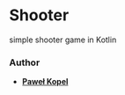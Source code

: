 # Shooter
simple shooter game in Kotlin

### Author
* **[Paweł Kopel](https://github.com/PKopel)**

